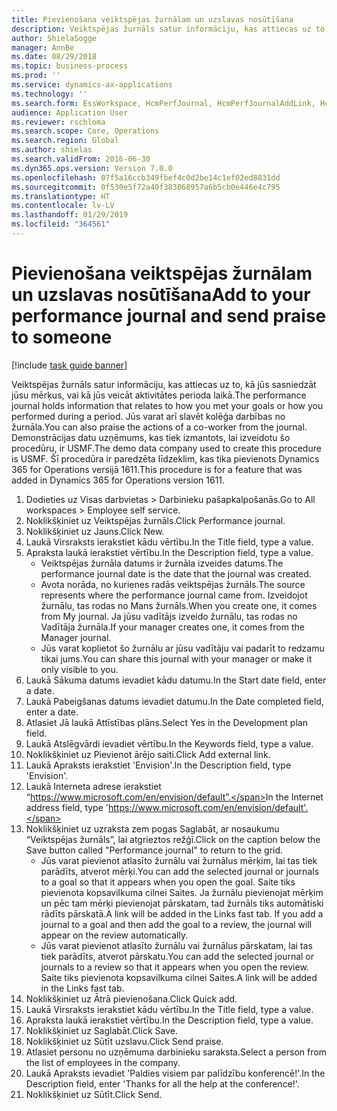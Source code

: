 ```yaml
---
title: Pievienošana veiktspējas žurnālam un uzslavas nosūtīšana
description: Veiktspējas žurnāls satur informāciju, kas attiecas uz to, kā jūs sasniedzāt jūsu mērķus, vai kā jūs veicāt aktivitātes perioda laikā.
author: ShielaSogge
manager: AnnBe
ms.date: 08/29/2018
ms.topic: business-process
ms.prod: ''
ms.service: dynamics-ax-applications
ms.technology: ''
ms.search.form: EssWorkspace, HcmPerfJournal, HcmPerfJournalAddLink, HcmPerfPraise, HcmWorkerLookUpByPerson, HcmPerfJournalAdd
audience: Application User
ms.reviewer: rschloma
ms.search.scope: Core, Operations
ms.search.region: Global
ms.author: shielas
ms.search.validFrom: 2016-06-30
ms.dyn365.ops.version: Version 7.0.0
ms.openlocfilehash: 07f5a16ccb349fbef4c0d2be14c1ef02ed8831dd
ms.sourcegitcommit: 0f530e5f72a40f383868957a6b5cb0e446e4c795
ms.translationtype: HT
ms.contentlocale: lv-LV
ms.lasthandoff: 01/29/2019
ms.locfileid: "364561"
---
```

# <a name="add-to-your-performance-journal-and-send-praise-to-someone"></a><span data-ttu-id="ea01d-103">Pievienošana veiktspējas žurnālam un uzslavas nosūtīšana</span><span class="sxs-lookup"><span data-stu-id="ea01d-103">Add to your performance journal and send praise to someone</span></span>

[!include [task guide banner](../../includes/task-guide-banner.md)]

<span data-ttu-id="ea01d-104">Veiktspējas žurnāls satur informāciju, kas attiecas uz to, kā jūs sasniedzāt jūsu mērķus, vai kā jūs veicāt aktivitātes perioda laikā.</span><span class="sxs-lookup"><span data-stu-id="ea01d-104">The performance journal holds information that relates to how you met your goals or how you performed during a period.</span></span> <span data-ttu-id="ea01d-105">Jūs varat arī slavēt kolēģa darbības no žurnāla.</span><span class="sxs-lookup"><span data-stu-id="ea01d-105">You can also praise the actions of a co-worker from the journal.</span></span> <span data-ttu-id="ea01d-106">Demonstrācijas datu uzņēmums, kas tiek izmantots, lai izveidotu šo procedūru, ir USMF.</span><span class="sxs-lookup"><span data-stu-id="ea01d-106">The demo data company used to create this procedure is USMF.</span></span> <span data-ttu-id="ea01d-107">Šī procedūra ir paredzēta līdzeklim, kas tika pievienots Dynamics 365 for Operations versijā 1611.</span><span class="sxs-lookup"><span data-stu-id="ea01d-107">This procedure is for a feature that was added in Dynamics 365 for Operations version 1611.</span></span>

1. <span data-ttu-id="ea01d-108">Dodieties uz Visas darbvietas > Darbinieku pašapkalpošanās.</span><span class="sxs-lookup"><span data-stu-id="ea01d-108">Go to All workspaces > Employee self service.</span></span>
2. <span data-ttu-id="ea01d-109">Noklikšķiniet uz Veiktspējas žurnāls.</span><span class="sxs-lookup"><span data-stu-id="ea01d-109">Click Performance journal.</span></span>
3. <span data-ttu-id="ea01d-110">Noklikšķiniet uz Jauns.</span><span class="sxs-lookup"><span data-stu-id="ea01d-110">Click New.</span></span>
4. <span data-ttu-id="ea01d-111">Laukā Virsraksts ierakstiet kādu vērtību.</span><span class="sxs-lookup"><span data-stu-id="ea01d-111">In the Title field, type a value.</span></span>
5. <span data-ttu-id="ea01d-112">Apraksta laukā ierakstiet vērtību.</span><span class="sxs-lookup"><span data-stu-id="ea01d-112">In the Description field, type a value.</span></span>
    * <span data-ttu-id="ea01d-113">Veiktspējas žurnāla datums ir žurnāla izveides datums.</span><span class="sxs-lookup"><span data-stu-id="ea01d-113">The performance journal date is the date that the journal was created.</span></span>  
    * <span data-ttu-id="ea01d-114">Avota norāda, no kurienes radās veiktspējas žurnāls.</span><span class="sxs-lookup"><span data-stu-id="ea01d-114">The source represents where the performance journal came from.</span></span> <span data-ttu-id="ea01d-115">Izveidojot žurnālu, tas rodas no Mans žurnāls.</span><span class="sxs-lookup"><span data-stu-id="ea01d-115">When you create one, it comes from My journal.</span></span> <span data-ttu-id="ea01d-116">Ja jūsu vadītājs izveido žurnālu, tas rodas no Vadītāja žurnāla.</span><span class="sxs-lookup"><span data-stu-id="ea01d-116">If your manager creates one, it comes from the Manager journal.</span></span>  
    * <span data-ttu-id="ea01d-117">Jūs varat koplietot šo žurnālu ar jūsu vadītāju vai padarīt to redzamu tikai jums.</span><span class="sxs-lookup"><span data-stu-id="ea01d-117">You can share this journal with your manager or make it only visible to you.</span></span>  
6. <span data-ttu-id="ea01d-118">Laukā Sākuma datums ievadiet kādu datumu.</span><span class="sxs-lookup"><span data-stu-id="ea01d-118">In the Start date field, enter a date.</span></span>
7. <span data-ttu-id="ea01d-119">Laukā Pabeigšanas datums ievadiet datumu.</span><span class="sxs-lookup"><span data-stu-id="ea01d-119">In the Date completed field, enter a date.</span></span>
8. <span data-ttu-id="ea01d-120">Atlasiet Jā laukā Attīstības plāns.</span><span class="sxs-lookup"><span data-stu-id="ea01d-120">Select Yes in the Development plan field.</span></span>
9. <span data-ttu-id="ea01d-121">Laukā Atslēgvārdi ievadiet vērtību.</span><span class="sxs-lookup"><span data-stu-id="ea01d-121">In the Keywords field, type a value.</span></span>
10. <span data-ttu-id="ea01d-122">Noklikšķiniet uz Pievienot ārējo saiti.</span><span class="sxs-lookup"><span data-stu-id="ea01d-122">Click Add external link.</span></span>
11. <span data-ttu-id="ea01d-123">Laukā Apraksts ierakstiet 'Envision'.</span><span class="sxs-lookup"><span data-stu-id="ea01d-123">In the Description field, type 'Envision'.</span></span>
12. <span data-ttu-id="ea01d-124">Laukā Interneta adrese ierakstiet “https://www.microsoft.com/en/envision/default”.</span><span class="sxs-lookup"><span data-stu-id="ea01d-124">In the Internet address field, type 'https://www.microsoft.com/en/envision/default'.</span></span>
13. <span data-ttu-id="ea01d-125">Noklikšķiniet uz uzraksta zem pogas Saglabāt, ar nosaukumu “Veiktspējas žurnāls”, lai atgrieztos režģī.</span><span class="sxs-lookup"><span data-stu-id="ea01d-125">Click on the caption below the Save button called "Performance journal" to return to the grid.</span></span>
    * <span data-ttu-id="ea01d-126">Jūs varat pievienot atlasīto žurnālu vai žurnālus mērķim, lai tas tiek parādīts, atverot mērķi.</span><span class="sxs-lookup"><span data-stu-id="ea01d-126">You can add the selected journal or journals to a goal so that it appears when you open the goal.</span></span> <span data-ttu-id="ea01d-127">Saite tiks pievienota kopsavilkuma cilnei Saites. Ja žurnālu pievienojat mērķim un pēc tam mērķi pievienojat pārskatam, tad žurnāls tiks automātiski rādīts pārskatā.</span><span class="sxs-lookup"><span data-stu-id="ea01d-127">A link will be added in the Links fast tab.    If you add a journal to a goal and then add the goal to a review, the journal will appear on the review automatically.</span></span>  
    * <span data-ttu-id="ea01d-128">Jūs varat pievienot atlasīto žurnālu vai žurnālus pārskatam, lai tas tiek parādīts, atverot pārskatu.</span><span class="sxs-lookup"><span data-stu-id="ea01d-128">You can add the selected journal or journals to a review so that it appears when you open the review.</span></span>    <span data-ttu-id="ea01d-129">Saite tiks pievienota kopsavilkuma cilnei Saites.</span><span class="sxs-lookup"><span data-stu-id="ea01d-129">A link will be added in the Links fast tab.</span></span>  
14. <span data-ttu-id="ea01d-130">Noklikšķiniet uz Ātrā pievienošana.</span><span class="sxs-lookup"><span data-stu-id="ea01d-130">Click Quick add.</span></span>
15. <span data-ttu-id="ea01d-131">Laukā Virsraksts ierakstiet kādu vērtību.</span><span class="sxs-lookup"><span data-stu-id="ea01d-131">In the Title field, type a value.</span></span>
16. <span data-ttu-id="ea01d-132">Apraksta laukā ierakstiet vērtību.</span><span class="sxs-lookup"><span data-stu-id="ea01d-132">In the Description field, type a value.</span></span>
17. <span data-ttu-id="ea01d-133">Noklikšķiniet uz Saglabāt.</span><span class="sxs-lookup"><span data-stu-id="ea01d-133">Click Save.</span></span>
18. <span data-ttu-id="ea01d-134">Noklikšķiniet uz Sūtīt uzslavu.</span><span class="sxs-lookup"><span data-stu-id="ea01d-134">Click Send praise.</span></span>
19. <span data-ttu-id="ea01d-135">Atlasiet personu no uzņēmuma darbinieku saraksta.</span><span class="sxs-lookup"><span data-stu-id="ea01d-135">Select a person from the list of employees in the company.</span></span>
20. <span data-ttu-id="ea01d-136">Laukā Apraksts ievadiet 'Paldies visiem par palīdzību konferencē!'.</span><span class="sxs-lookup"><span data-stu-id="ea01d-136">In the Description field, enter 'Thanks for all the help at the conference!'.</span></span>
21. <span data-ttu-id="ea01d-137">Noklikšķiniet uz Sūtīt.</span><span class="sxs-lookup"><span data-stu-id="ea01d-137">Click Send.</span></span>

